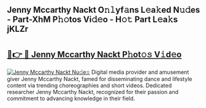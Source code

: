 ## Jenny Mccarthy Nackt O𝚗𝚕yf𝚊ns L𝚎a𝚔ed N𝚞𝚍es - Part-XhM P𝚑𝚘tos Vi𝚍𝚎o - H𝚘𝚝 Part L𝚎a𝚔s jKLZr

# <h2><a href="http://kfcfn2.oniu.top/?m=Jenny+Mccarthy+Nackt">🔗👉 🔴 Jenny Mccarthy Nackt P𝚑ot𝚘𝚜 V𝚒d𝚎o</a></h2>

[![Jenny Mccarthy Nackt Nu𝚍e𝚜](https://i.imgur.com/0qMVB7G.gif)](http://kfcfn2.oniu.top/?m=Jenny+Mccarthy+Nackt)
Digital media provider and amusement giver Jenny Mccarthy Nackt, famed for disseminating dance and lifestyle content via trending choreographies and short videos. Dedicated researcher Jenny Mccarthy Nackt, recognized for their passion and commitment to advancing knowledge in their field.  
